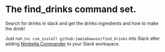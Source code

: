 # The find_drinks command set.

Search for drinks in slack and get the drinks ingredients and how to make the drink!

Just run `/nc csm_install github:JamieDawson/find_drinks` into Slack after adding [Nimbella Commander](https://nimbella.com/integrations/commander/slack) to your Slack workspace.

